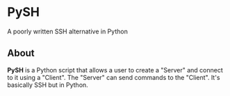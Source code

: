 # PySH
A poorly written SSH alternative in Python

## About
**PySH** is a Python script that allows a user to create a "Server" and connect to it using a "Client". The "Server" can send commands to the "Client". It's basically SSH but in Python.
